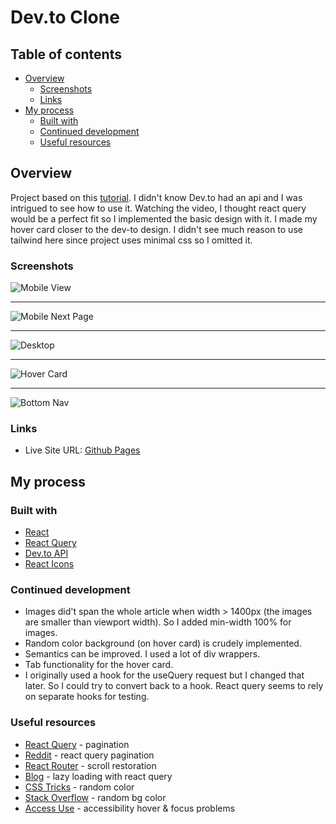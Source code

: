 # Dev.to Clone

## Table of contents

- [Overview](#overview)
  - [Screenshots](#screenshots)
  - [Links](#links)
- [My process](#my-process)
  - [Built with](#built-with)
  - [Continued development](#continued-development)
  - [Useful resources](#useful-resources)

## Overview

Project based on this [tutorial](https://www.youtube.com/watch?v=njOk7y62dt0).  I didn't know Dev.to had an api and I was intrigued to see how to use it.  Watching the video, I thought react query would be a perfect fit so I implemented the basic design with it.  I made my hover card closer to the dev-to design.  I didn't see much reason to use tailwind here since project uses minimal css so I omitted it.

### Screenshots

![Mobile View](screenshots/dev-to-clone-mobile.png)

***

![Mobile Next Page](screenshots/dev-to-clone-mobile-next-page.png)

***

![Desktop](screenshots/dev-to-clone-desktop.png)

***

![Hover Card](screenshots/dev-to-clone-hover-card.png)

***

![Bottom Nav](screenshots/dev-to-clone-bottom-nav.png)

### Links

- Live Site URL: [Github Pages](https://jdegand.github.io/dev-to-clone)

## My process

### Built with

- [React](https://reactjs.org)
- [React Query](https://react-query.tanstack.com)
- [Dev.to API](https://developers.forem.com/api#operation/getArticles)
- [React Icons](https://react-icons.github.io/react-icons)

### Continued development

- Images did't span the whole article when width > 1400px (the images are smaller than viewport width).  So I added min-width 100% for images.  
- Random color background (on hover card) is crudely implemented.
- Semantics can be improved.  I used a lot of div wrappers.  
- Tab functionality for the hover card.  
- I originally used a hook for the useQuery request but I changed that later.  So I could try to convert back to a hook.  React query seems to rely on separate hooks for testing.

### Useful resources

- [React Query](https://react-query.tanstack.com/examples/pagination) - pagination
- [Reddit](https://www.reddit.com/r/webdev/comments/klpm09/react_query_trying_to_do_pagination_but_getting/) - react query pagination
- [React Router](https://v5.reactrouter.com/web/guides/scroll-restoration) - scroll restoration
- [Blog](https://www.carlrippon.com/lazy-loading-with-react-query/) - lazy loading with react query
- [CSS Tricks](https://css-tricks.com/snippets/javascript/random-hex-color/#:~:text=var%20randomColor%20%3D%20Math.,random()*16777215) - random color
- [Stack Overflow](https://stackoverflow.com/questions/53878153/randomly-change-the-background-color-of-a-react-app-by-a-click) - random bg color
- [Access Use](https://accessuse.eu/en/Content-hover-focus.html) - accessibility hover & focus problems
